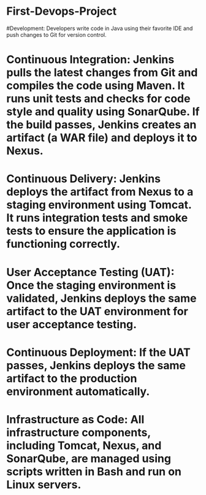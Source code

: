 # First-Devops-Project
#Development: Developers write code in Java using their favorite IDE and push changes to Git for version control.
#	Continuous Integration: Jenkins pulls the latest changes from Git and compiles the code using Maven. It runs unit tests and checks for code style and quality using SonarQube. If the build passes, Jenkins creates an artifact (a WAR file) and deploys it to Nexus.
#	Continuous Delivery: Jenkins deploys the artifact from Nexus to a staging environment using Tomcat. It runs integration tests and smoke tests to ensure the application is functioning correctly.
# User Acceptance Testing (UAT): Once the staging environment is validated, Jenkins deploys the same artifact to the UAT environment for user acceptance testing.
# Continuous Deployment: If the UAT passes, Jenkins deploys the same artifact to the production environment automatically.
# Infrastructure as Code: All infrastructure components, including Tomcat, Nexus, and SonarQube, are managed using scripts written in Bash and run on Linux servers.
